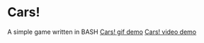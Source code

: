 # Cars!
A simple game written in BASH
[Cars! gif demo](./cars.gif)
[Cars! video demo](https://youtu.be/wswtgqgFep4)
